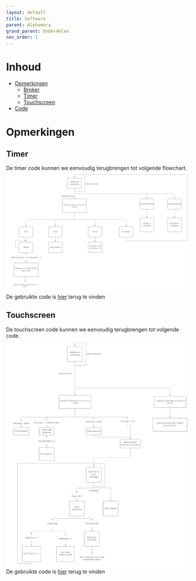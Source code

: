 ```yaml
---
layout: default
title: Software
parent: Alohomora
grand_parent: Onderdelen
nav_order: 1
---
```


# Inhoud 
- [Opmerkingen](#Opmerkingen)
  - [Broker](#Communicatie)
  - [Timer](#Timer)
  - [Touchscreen](#Touchscreen)
- [Code](#Code)

# Opmerkingen

## Timer
De timer code kunnen we eenvoudig terugbrengen tot volgende flowchart.
![Timer-Flowchart](Timer_Code_Flowchart.png)
De gebruikte code is [hier](https://github.com/Project-ES-20-21/Timer/blob/main/src/main.cpp) terug te vinden

## Touchscreen
De touchscreen code kunnen we eenvoudig terugbrengen tot volgende code.
![Touchscreen-Flowchart](Touchscreen_schema.png)
De gebruikte code is [hier](https://github.com/Project-ES-20-21/Alohomora/blob/main/src/main.cpp) terug te vinden
